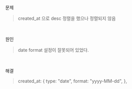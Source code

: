 문제
> created_at 으로 desc 정렬을 했으나 정렬되지 않음

<br>

원인
> date format 설정이 잘못되어 있었다.

<br>

해결
>   created_at: {
    type: "date",
    format: "yyyy-MM-dd",
  },
